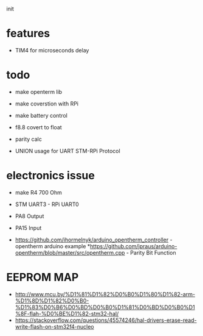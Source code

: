 init
# features

* TIM4 for microseconds delay 
# todo

* make openterm lib
* make coverstion with RPi
* make battery control

* f8.8 covert to float
* parity calc

* UNION usage for UART STM-RPi Protocol

# electronics issue
* make R4 700 Ohm
* STM UART3 - RPi UART0

* PA8 Output
* PA15 Input

* https://github.com/ihormelnyk/arduino_opentherm_controller - opentherm arduino example
*https://github.com/jpraus/arduino-opentherm/blob/master/src/opentherm.cpp - Parity Bit Function

# EEPROM MAP

* http://www.mcu.by/%D1%81%D1%82%D0%B0%D1%80%D1%82-arm-%D1%8D%D1%82%D0%B0-%D1%83%D0%B6%D0%BD%D0%B0%D1%81%D0%BD%D0%B0%D1%8F-flah-%D0%BE%D1%82-stm32-hal/
* https://stackoverflow.com/questions/45574246/hal-drivers-erase-read-write-flash-on-stm32f4-nucleo